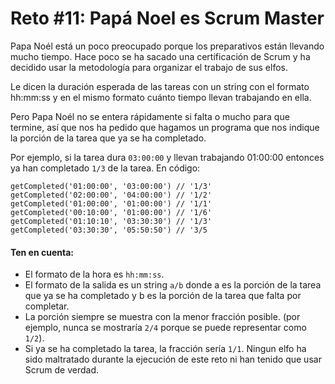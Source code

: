 # Reto #11: Papá Noel es Scrum Master

Papa Noél está un poco preocupado porque los preparativos están llevando mucho tiempo. Hace poco se ha sacado una certificación de Scrum y ha decidido usar la metodología para organizar el trabajo de sus elfos.

Le dicen la duración esperada de las tareas con un string con el formato hh:mm:ss y en el mismo formato cuánto tiempo llevan trabajando en ella.

Pero Papa Noél no se entera rápidamente si falta o mucho para que termine, así que nos ha pedido que hagamos un programa que nos indique la porción de la tarea que ya se ha completado.

Por ejemplo, si la tarea dura `03:00:00` y llevan trabajando 01:00:00 entonces ya han completado `1/3` de la tarea. En código:

```
getCompleted('01:00:00', '03:00:00') // '1/3'
getCompleted('02:00:00', '04:00:00') // '1/2'
getCompleted('01:00:00', '01:00:00') // '1/1'
getCompleted('00:10:00', '01:00:00') // '1/6'
getCompleted('01:10:10', '03:30:30') // '1/3'
getCompleted('03:30:30', '05:50:50') // '3/5
```

#### Ten en cuenta:

- El formato de la hora es `hh:mm:ss`.
- El formato de la salida es un string `a/b` donde a es la porción de la tarea que ya se ha completado y b es la porción de la tarea que falta por completar.
- La porción siempre se muestra con la menor fracción posible. (por ejemplo, nunca se mostraría `2/4` porque se puede representar como `1/2`).
- Si ya se ha completado la tarea, la fracción sería `1/1`.
  Ningun elfo ha sido maltratado durante la ejecución de este reto ni han tenido que usar Scrum de verdad.
